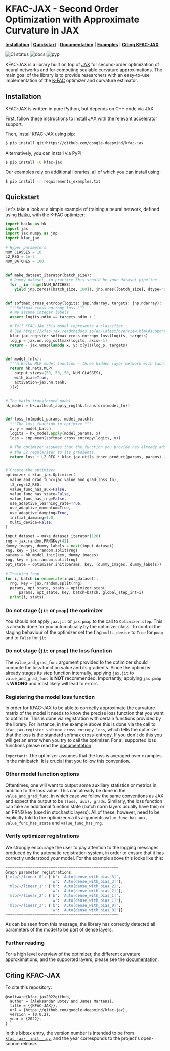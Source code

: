 # KFAC-JAX - Second Order Optimization with Approximate Curvature in JAX

[**Installation**](#installation)
| [**Quickstart**](#quickstart)
| [**Documentation**](https://kfac-jax.readthedocs.io/)
| [**Examples**](https://github.com/google-deepmind/kfac-jax/tree/main/examples/)
| [**Citing KFAC-JAX**](#citing-kfac-jax)

![CI status](https://github.com/google-deepmind/kfac-jax/workflows/ci/badge.svg)
![docs](https://readthedocs.org/projects/kfac-jax/badge/?version=latest)
![pypi](https://img.shields.io/pypi/v/kfac-jax)

KFAC-JAX is a library built on top of [JAX] for second-order optimization of
neural networks and for computing scalable curvature approximations.
The main goal of the library is to provide researchers with an easy-to-use
implementation of the [K-FAC] optimizer and curvature estimator.

## Installation<a id="installation"></a>

KFAC-JAX is written in pure Python, but depends on C++ code via JAX.

First, follow [these instructions](https://github.com/google/jax#installation)
to install JAX with the relevant accelerator support.

Then, install KFAC-JAX using pip:

```bash
$ pip install git+https://github.com/google-deepmind/kfac-jax
```

Alternatively, you can install via PyPI:

```bash
$ pip install -U kfac-jax
```

Our examples rely on additional libraries, all of which you can install using:

```bash
$ pip install -r requirements_examples.txt
```

## Quickstart<a id="quickstart"></a>

Let's take a look at a simple example of training a neural network, defined
using [Haiku], with the K-FAC optimizer:

```python
import haiku as hk
import jax
import jax.numpy as jnp
import kfac_jax

# Hyper parameters
NUM_CLASSES = 10
L2_REG = 1e-3
NUM_BATCHES = 100


def make_dataset_iterator(batch_size):
  # Dummy dataset, in practice this should be your dataset pipeline
  for _ in range(NUM_BATCHES):
    yield jnp.zeros([batch_size, 100]), jnp.ones([batch_size], dtype="int32")


def softmax_cross_entropy(logits: jnp.ndarray, targets: jnp.ndarray):
  """Softmax cross entropy loss."""
  # We assume integer labels
  assert logits.ndim == targets.ndim + 1

  # Tell KFAC-JAX this model represents a classifier
  # See https://kfac-jax.readthedocs.io/en/latest/overview.html#supported-losses
  kfac_jax.register_softmax_cross_entropy_loss(logits, targets)
  log_p = jax.nn.log_softmax(logits, axis=-1)
  return - jax.vmap(lambda x, y: x[y])(log_p, targets)


def model_fn(x):
  """A Haiku MLP model function - three hidden layer network with tanh."""
  return hk.nets.MLP(
    output_sizes=(50, 50, 50, NUM_CLASSES),
    with_bias=True,
    activation=jax.nn.tanh,
  )(x)


# The Haiku transformed model
hk_model = hk.without_apply_rng(hk.transform(model_fn))


def loss_fn(model_params, model_batch):
  """The loss function to optimize."""
  x, y = model_batch
  logits = hk_model.apply(model_params, x)
  loss = jnp.mean(softmax_cross_entropy(logits, y))

  # The optimizer assumes that the function you provide has already added
  # the L2 regularizer to its gradients.
  return loss + L2_REG * kfac_jax.utils.inner_product(params, params) / 2.0


# Create the optimizer
optimizer = kfac_jax.Optimizer(
  value_and_grad_func=jax.value_and_grad(loss_fn),
  l2_reg=L2_REG,
  value_func_has_aux=False,
  value_func_has_state=False,
  value_func_has_rng=False,
  use_adaptive_learning_rate=True,
  use_adaptive_momentum=True,
  use_adaptive_damping=True,
  initial_damping=1.0,
  multi_device=False,
)

input_dataset = make_dataset_iterator(128)
rng = jax.random.PRNGKey(42)
dummy_images, dummy_labels = next(input_dataset)
rng, key = jax.random.split(rng)
params = hk_model.init(key, dummy_images)
rng, key = jax.random.split(rng)
opt_state = optimizer.init(params, key, (dummy_images, dummy_labels))

# Training loop
for i, batch in enumerate(input_dataset):
  rng, key = jax.random.split(rng)
  params, opt_state, stats = optimizer.step(
      params, opt_state, key, batch=batch, global_step_int=i)
  print(i, stats)
```

### Do not stage (``jit`` or ``pmap``) the optimizer

You should not apply `jax.jit` or `jax.pmap` to the call to `Optimizer.step`.
This is already done for you automatically by the optimizer class.
To control the staging behaviour of the optimizer set the flag ``multi_device``
to ``True`` for ``pmap`` and to ``False`` for ``jit``.

### Do not stage (``jit`` or ``pmap``) the loss function

The ``value_and_grad_func`` argument provided to the optimizer should compute
the loss function value and its gradients. Since the optimizer already stages
its step function internally, applying ``jax.jit`` to ``value_and_grad_func`` is
**NOT** recommended.
Importantly, applying ``jax.pmap`` is **WRONG** and most likely will lead to
errors.

### Registering the model loss function

In order for KFAC-JAX to be able to correctly approximate the curvature matrix
of the model it needs to know the precise loss function that you want to
optimize.
This is done via registration with certain functions provided by the library.
For instance, in the example above this is done via the call to
``kfac_jax.register_softmax_cross_entropy_loss``, which tells the optimizer that
the loss is the standard softmax cross-entropy.
If you don't do this you will get an error when you try to call the optimizer.
For all supported loss functions please read the [documentation].

``Important:`` The optimizer assumes that the loss is averaged over examples in
the minibatch. It is crucial that you follow this convention.

### Other model function options

Oftentimes, one will want to output some auxiliary statistics or metrics in
addition to the loss value.
This can already be done in the ``value_and_grad_func``, in which case we follow
the same conventions as JAX and expect the output to be ``(loss, aux), grads``.
Similarly, the loss function can take an additional function state (batch norm
layers usually have this) or an PRNG key (used in stochastic layers). All of
these, however, need to be explicitly told to the optimizer via its arguments
``value_func_has_aux``, ``value_func_has_state`` and ``value_func_has_rng``.

### Verify optimizer registrations

We strongly encourage the user to pay attention to the logging messages produced
by the automatic registration system, in order to ensure that it has correctly
understood your model.
For the example above this looks like this:

```python
==================================================
Graph parameter registrations:
{'mlp/~/linear_0': {'b': 'Auto[dense_with_bias_3]',
                    'w': 'Auto[dense_with_bias_3]'},
 'mlp/~/linear_1': {'b': 'Auto[dense_with_bias_2]',
                    'w': 'Auto[dense_with_bias_2]'},
 'mlp/~/linear_2': {'b': 'Auto[dense_with_bias_1]',
                    'w': 'Auto[dense_with_bias_1]'},
 'mlp/~/linear_3': {'b': 'Auto[dense_with_bias_0]',
                    'w': 'Auto[dense_with_bias_0]'}}
==================================================
```

As can be seen from this message, the library has correctly detected all
parameters of the model to be part of dense layers.

### Further reading
For a high level overview of the optimizer, the different curvature
approximations, and the supported layers, please see the [documentation].

## Citing KFAC-JAX<a id="citing-kfac-jax"></a>

To cite this repository:

```
@software{kfac-jax2022github,
  author = {Aleksandar Botev and James Martens},
  title = {{KFAC-JAX}},
  url = {https://github.com/google-deepmind/kfac-jax},
  version = {0.0.2},
  year = {2022},
}
```

In this bibtex entry, the version number is intended to be from
[`kfac_jax/__init__.py`](https://github.com/google-deepmind/kfac-jax/blob/main/kfac_jax/__init__.py),
and the year corresponds to the project's open-source release.


[K-FAC]: https://arxiv.org/abs/1503.05671
[JAX]: https://github.com/google/jax
[Haiku]: https://github.com/google-deepmind/dm-haiku
[documentation]: https://kfac-jax.readthedocs.io/

